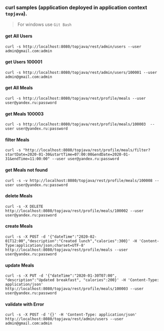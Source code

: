 ### curl samples (application deployed in application context `topjava`).
> For windows use `Git Bash`

#### get All Users
`curl -s http://localhost:8080/topjava/rest/admin/users --user admin@gmail.com:admin`

#### get Users 100001
`curl -s http://localhost:8080/topjava/rest/admin/users/100001 --user admin@gmail.com:admin`

#### get All Meals
`curl -s http://localhost:8080/topjava/rest/profile/meals --user user@yandex.ru:password`

#### get Meals 100003
`curl -s http://localhost:8080/topjava/rest/profile/meals/100003  --user user@yandex.ru:password`

#### filter Meals
`curl -s "http://localhost:8080/topjava/rest/profile/meals/filter?startDate=2020-01-30&startTime=07:00:00&endDate=2020-01-31&endTime=11:00:00" --user user@yandex.ru:password`

#### get Meals not found
`curl -s -v http://localhost:8080/topjava/rest/profile/meals/100008 --user user@yandex.ru:password`

#### delete Meals
`curl -s -X DELETE http://localhost:8080/topjava/rest/profile/meals/100002 --user user@yandex.ru:password`

#### create Meals
`curl -s -X POST -d '{"dateTime":"2020-02-01T12:00","description":"Created lunch","calories":300}' -H 'Content-Type:application/json;charset=UTF-8' http://localhost:8080/topjava/rest/profile/meals --user user@yandex.ru:password`

#### update Meals
`curl -s -X PUT -d '{"dateTime":"2020-01-30T07:00", "description":"Updated breakfast", "calories":200}' -H 'Content-Type: application/json' http://localhost:8080/topjava/rest/profile/meals/100003 --user user@yandex.ru:password`

#### validate with Error
`curl -s -X POST -d '{}' -H 'Content-Type: application/json' http://localhost:8080/topjava/rest/admin/users --user admin@gmail.com:admin`
